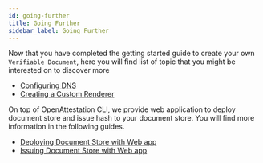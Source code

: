 ```yaml
---
id: going-further
title: Going Further
sidebar_label: Going Further
---
```


Now that you have completed the getting started guide to create your own `Verifiable Document`, here you will find list of topic that you might be interested on to discover more

- [Configuring DNS](/docs/extension/configuring-dns)
- [Creating a Custom Renderer](/docs/extension/custom-renderer)

On top of OpenAttestation CLI, we provide web application to deploy document store and issue hash to your document store. You will find more information in the following guides.

- [Deploying Document Store with Web app](/docs/appendix/document-store-webapp)
- [Issuing Document Store with Web app](/docs/appendix/issuing-webapp)
